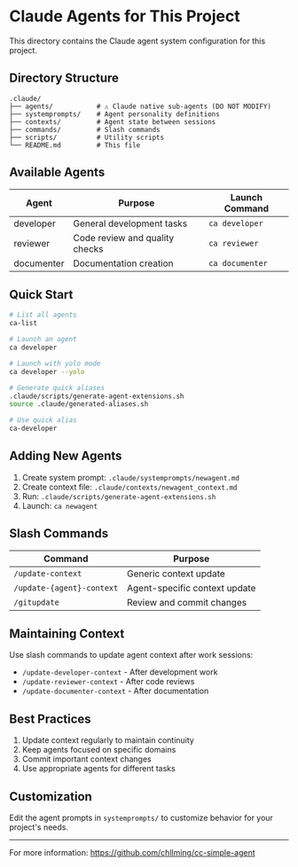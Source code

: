# Claude Agents for This Project

This directory contains the Claude agent system configuration for this project.

## Directory Structure

```
.claude/
├── agents/           # ⚠️ Claude native sub-agents (DO NOT MODIFY)
├── systemprompts/    # Agent personality definitions
├── contexts/         # Agent state between sessions
├── commands/         # Slash commands
├── scripts/          # Utility scripts
└── README.md         # This file
```

## Available Agents

| Agent | Purpose | Launch Command |
|-------|---------|----------------|
| developer | General development tasks | `ca developer` |
| reviewer | Code review and quality checks | `ca reviewer` |
| documenter | Documentation creation | `ca documenter` |

## Quick Start

```bash
# List all agents
ca-list

# Launch an agent
ca developer

# Launch with yolo mode
ca developer --yolo

# Generate quick aliases
.claude/scripts/generate-agent-extensions.sh
source .claude/generated-aliases.sh

# Use quick alias
ca-developer
```

## Adding New Agents

1. Create system prompt: `.claude/systemprompts/newagent.md`
2. Create context file: `.claude/contexts/newagent_context.md`
3. Run: `.claude/scripts/generate-agent-extensions.sh`
4. Launch: `ca newagent`

## Slash Commands

| Command | Purpose |
|---------|---------|
| `/update-context` | Generic context update |
| `/update-{agent}-context` | Agent-specific context update |
| `/gitupdate` | Review and commit changes |

## Maintaining Context

Use slash commands to update agent context after work sessions:
- `/update-developer-context` - After development work
- `/update-reviewer-context` - After code reviews
- `/update-documenter-context` - After documentation

## Best Practices

1. Update context regularly to maintain continuity
2. Keep agents focused on specific domains
3. Commit important context changes
4. Use appropriate agents for different tasks

## Customization

Edit the agent prompts in `systemprompts/` to customize behavior for your project's needs.

---

For more information: https://github.com/chllming/cc-simple-agent